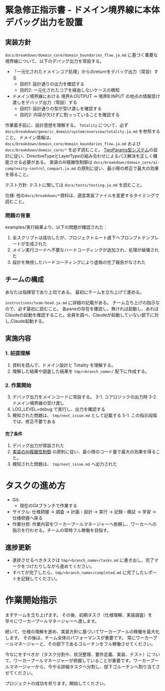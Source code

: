 # 緊急修正指示書 - ドメイン境界線に本体デバッグ出力を設置

## 実装方針

`docs/breakdown/domain_core/domain_boundaries_flow.ja.md` に基づく重要な境界線について、以下のデバッグ出力を常設する。

- 「一元化されたドメインコア処理」からのreturnをデバッグ出力（常設）する
  - 目的1: 設計通りの出力を確認する
  - 目的2: 一元化されたコアを経由しないケースの検知
- ドメイン境界線における 境界A:OUTPUT → 境界B:INPUT の地点の情報受け渡しをデバッグ出力（常設）する
  - 目的1: 設計通りの型が受け渡しを確認する
  - 目的2: 内容が欠けずに割っっていることを確認する

作業着手前に、設計思想を理解する。
`Totality` について、必ず `docs/breakdown/generic_domain/system/overview/totality.ja.md` を参照すること。
ドメイン情報は、 `docs/breakdown/domain_core/domain_boundaries_flow.ja.md` および `docs/breakdown/domain_core/*` を必ず読むこと。
[TwoParams型システム](docs/breakdown/domain_core/two_params_types.ja.md)の設計に従い、DirectiveTypeとLayerTypeの組み合わせによるパス解決を正しく機能させる必要がある。
実装のAI複雑性制御は `docs/breakdown/domain_core/ai-complexity-control_compact.ja.md` の原則に従い、最小限の修正で最大の効果を得ること。


テスト方針:
テストに関しては `docs/tests/testing.ja.md` を読むこと。

仕様:
他の`docs/breakdown/*`資料は、適宜実装ファイルを変更するタイミングで読むこと。

### 問題の背景

examples/実行結果より、以下の問題が確認された：
1. 全スクリプトは成功したが、プロジェクトルート直下へプロンプトテンプレートが生成された
2. メイン実行コードへ不要なハードコーディングが追加され、処理が破壊された
3. 設計を無視したハードコーディングにより虚偽の完了報告がなされた


## チームの構成

あなたは指揮官であり上司である。
最初にチームを立ち上げて進める。

`instructions/team-head.ja.md` に詳細の記載がある。
チーム立ち上げの指示なので、必ず最初に読むこと。
各paneの存在を確認し、無ければ起動し、あればClaudeの起動を確認すること。全員を調べ、Claudeが起動していない部下に対し,Claude起動する。


## 実施内容

### 1. 前提理解
1. 資料を読んで、ドメイン設計と Totality を理解する。
2. 理解した結果や調査した結果を `tmp/<branch_name>/` 配下に作成する。

### 2. 作業開始
3. デバッグ出力をメインコードに常設する。
3-1. コアロジックの出力時
3-2. ドメイン境界線の受け渡し
4. LOG_LEVEL=debug で実行し、出力を確認する
5. 検知された問題は、 `tmp/next_issue.md` として記載する
5-1. この指示段階では、修正不要である

#### 完了条件

1. デバッグ出力が常設された
2. [実装のAI複雑性制御](`docs/breakdown/domain_core/ai-complexity-control_compact.ja.md`) の原則に従い、最小限のコード量で最大の効果を得ること。
3. 検知された問題は、 `tmp/next_issue.md` へ出力された


# タスクの進め方

- Git:
  - 現在のGitブランチで作業する
- サイクル: 仕様把握 → 調査 → 計画・設計 → 実行 → 記録・検証 → 学習 → 仕様把握へ戻る
- 作業分担: 作業内容をワーカープールマネージャーへ依頼し、ワーカーへの指示を行わせる。チームの常時フル稼働を目指す。

## 進捗更新

- 進捗させるべきタスクは `tmp/<branch_name>/tasks.md` に書き出し、完了マークをつけたりしながら進めてください。
- すべてが完了したら、`tmp/<branch_name>/completed.md` に完了したレポートを記録してください。


# 作業開始指示

まずチームを立ち上げます。
その後、初期タスク（仕様理解、実装調査）を早々にワーカープールマネージャーへ渡します。

続いて、仕様の理解を進め、実装方針に基づいてワーカープールの稼働を最大化します。
その後は、チーム全体のパフォーマンスが重要です。
常にワーカープールマネージャーと、その部下であるゴルーチンをフル稼働させてください。

今なにをすべきか（タスク分割や、状況整理、要件定義、実装、テスト）について、ワーカープールマネージャーが把握していることが重要です。ワーカープールマネージャーから、今やる詳細タスクへ分割し、部下ゴルーチンへ割り当てさせてください。

プロジェクトの成功を祈ります。開始してください。



